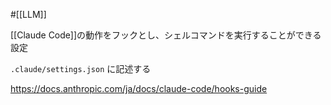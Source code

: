 #[[LLM]]

[[Claude Code]]の動作をフックとし、シェルコマンドを実行することができる設定

`.claude/settings.json` に記述する

<https://docs.anthropic.com/ja/docs/claude-code/hooks-guide>